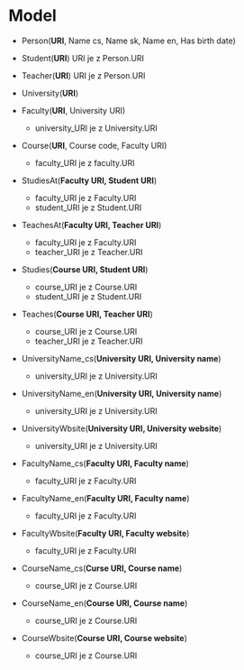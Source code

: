 # Model

- Person(**URI**, Name cs, Name sk, Name en, Has birth date)

- Student(**URI**)
URI je z Person.URI

- Teacher(**URI**)
URI je z Person.URI

- University(**URI**)

- Faculty(**URI**, University URI)
  - university_URI je z University.URI

- Course(**URI**, Course code, Faculty URI)
  - faculty_URI je z faculty.URI

- StudiesAt(**Faculty URI, Student URI**)
  - faculty_URI je z Faculty.URI
  - student_URI je z Student.URI

- TeachesAt(**Faculty URI, Teacher URI**)
  - faculty_URI je z Faculty.URI
  - teacher_URI je z Teacher.URI

- Studies(**Course URI, Student URI**)
  - course_URI je z Course.URI
  - student_URI je z Student.URI

- Teaches(**Course URI, Teacher URI**)
  - course_URI je z Course.URI
  - teacher_URI je z Teacher.URI

- UniversityName_cs(**University URI, University name**)
  - university_URI je z University.URI

- UniversityName_en(**University URI, University name**)
  - university_URI je z University.URI

- UniversityWbsite(**University URI, University website**)
  - university_URI je z University.URI

- FacultyName_cs(**Faculty URI, Faculty name**)
  - faculty_URI je z Faculty.URI

- FacultyName_en(**Faculty URI, Faculty name**)
  - faculty_URI je z Faculty.URI

- FacultyWbsite(**Faculty URI, Faculty website**)
  - faculty_URI je z Faculty.URI

- CourseName_cs(**Curse URI, Course name**)
  - course_URI je z Course.URI

- CourseName_en(**Course URI, Course name**)
  - course_URI je z Course.URI

- CourseWbsite(**Course URI, Course website**)
  - course_URI je z Course.URI
